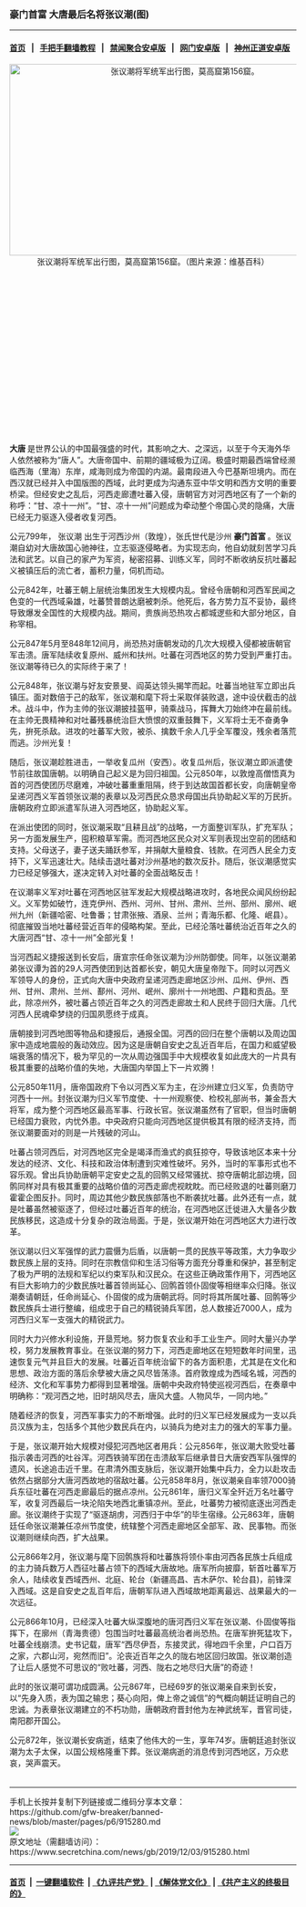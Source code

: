 ### 豪门首富 大唐最后名将张议潮(图)
------------------------

#### [首页](https://github.com/gfw-breaker/banned-news/blob/master/README.md) &nbsp;&nbsp;|&nbsp;&nbsp; [手把手翻墙教程](https://github.com/gfw-breaker/guides/wiki) &nbsp;&nbsp;|&nbsp;&nbsp; [禁闻聚合安卓版](https://github.com/gfw-breaker/bn-android) &nbsp;&nbsp;|&nbsp;&nbsp; [网门安卓版](https://github.com/oGate2/oGate) &nbsp;&nbsp;|&nbsp;&nbsp; [神州正道安卓版](https://github.com/SzzdOgate/update) 



<div class="article_right" style="fone-color:#000">
 <p style="text-align:center">
  <img alt="张议潮将军统军出行图，莫高窟第156窟。" src="http://img2.secretchina.com/pic/2018/5-6/p2161001a917479255-ss.jpg" style="height:336px; width:600px"/>
  <br>
   张议潮将军统军出行图，莫高窟第156窟。（图片来源：维基百科）
   <span id="hideid" name="hideid" style="color:red;display:none;">
    <span href="https://www.secretchina.com">
    </span>
   </span>
  </br>
 </p>
 <div id="txt-mid1-t21-2017">
  <ins class="adsbygoogle" data-ad-client="ca-pub-1276641434651360" data-ad-slot="2451032099" style="display:inline-block;width:336px;height:280px">
  </ins>
  <div id="SC-22xxx">
  </div>
 </div>
 <p>
  <strong>
   <span href="https://www.secretchina.com/news/gb/tag/大唐" target="_blank">
    大唐
   </span>
  </strong>
  是世界公认的中国最强盛的时代，其影响之大、之深远，以至于今天海外华人依然被称为“唐人”。大唐帝国中、前期的疆域极为辽阔。极盛时期最西端曾经濒临西海（里海）东岸，咸海则成为帝国的内湖。最南段进入今巴基斯坦境内。而在西汉就已经并入中国版图的西域，此时更成为沟通东亚中华文明和西方文明的重要桥梁。但经安史之乱后，河西走廊遭吐蕃入侵，唐朝官方对河西地区有了一个新的称呼：“甘、凉十一州”。“甘、凉十一州”问题成为牵动整个帝国心灵的隐痛，大唐已经无力驱逐入侵者收复河西。
  <span id="hideid" name="hideid" style="color:red;display:none;">
   <span href="https://www.secretchina.com">
   </span>
  </span>
 </p>
 <p>
  公元799年，
  <span href="https://www.secretchina.com/news/gb/tag/张议潮" target="_blank">
   张议潮
  </span>
  出生于河西沙州（敦煌），张氏世代是沙州
  <strong>
   豪门首富
  </strong>
  。张议潮自幼对大唐故国心驰神往，立志驱逐侵略者。为实现志向，他自幼就刻苦学习兵法和武艺。以自己的家产为军资，秘密招募、训练义军，同时不断收纳反抗吐蕃起义被镇压后的流亡者，蓄积力量，伺机而动。
 </p>
 <p>
  公元842年，吐蕃王朝上层统治集团发生大规模内乱。曾经令唐朝和河西军民闻之色变的一代西域枭雄，吐蕃赞普朗达磨被刺杀。他死后，各方势力互不妥协，最终导致爆发全国性的大规模内战。期间，贵族尚恐热攻占都城逻些和大部分地区，自称宰相。
 </p>
 <p>
  公元847年5月至848年12间月，尚恐热对唐朝发动的几次大规模入侵都被唐朝官军击溃。唐军陆续收复原州、威州和扶州。吐蕃在河西地区的势力受到严重打击。张议潮等待已久的实际终于来了！
 </p>
 <p>
  公元848年，张议潮与好友安景旻、阎英达领头揭竿而起。吐蕃当地驻军立即出兵镇压。面对数倍于己的敌军，张议潮和麾下将士采取佯装败退，途中设伏截击的战术。战斗中，作为主帅的张议潮披挂盔甲，骑乘战马，挥舞大刀始终冲在最前线。在主帅无畏精神和对吐蕃残暴统治巨大愤恨的双重鼓舞下，义军将士无不奋勇争先，拚死杀敌。进攻的吐蕃军大败，被杀、擒数千余人几乎全军覆没，残余者落荒而逃。沙州光复！
 </p>
 <p>
  随后，张议潮趁胜进击，一举收复瓜州（安西）。收复瓜州后，张议潮立即派遣使节前往故国唐朝。以明确自己起义是为回归祖国。公元850年，以敦煌高僧悟真为首的河西使团历尽磨难，冲破吐蕃重重阻隔，终于到达故国首都长安，向唐朝皇帝呈递河西义军首领张议潮的表章以及河西民众恳求母国出兵协助起义军的万民折。唐朝政府立即派遣军队进入河西地区，协助起义军。
 </p>
 <p>
  在派出使团的同时，张议潮采取“且耕且战”的战略，一方面整训军队，扩充军队；另一方面发展生产，囤积粮草军需。而河西地区民众对义军则表现出空前的团结和支持。父母送子，妻子送夫踊跃参军，并捐献大量粮食、钱款。在河西人民全力支持下，义军迅速壮大。陆续击退吐蕃对沙州基地的数次反扑。随后，张议潮感觉实力已经足够强大，遂决定转入对吐蕃的全面战略反击！
 </p>
 <p>
  在议潮率义军对吐蕃在河西地区驻军发起大规模战略进攻时，各地民众闻风纷纷起义。义军势如破竹，连克伊州、西州、河州、甘州、肃州、兰州、部州、廓州、岷州九州（新疆哈密、吐鲁番；甘肃张掖、酒泉、兰州；青海乐都、化隆、岷县）。彻底摧毁当地吐蕃经营近百年的侵略构架。至此，已经沦落吐蕃统治近百年之久的大唐河西“甘、凉十一州”全部光复！
 </p>
 <p>
  当河西起义捷报送到长安后，唐宣宗任命张议潮为沙州防御使。同年，以张议潮弟弟张议谭为首的29人河西使团到达首都长安，朝见大唐皇帝陛下。同时以河西义军领导人的身份，正式向大唐中央政府呈递河西走廊地区沙州、瓜州、伊州、西州、甘州、肃州、兰州、鄯州、河州、岷州、廓州十一州地图、户籍和贡品。至此，除凉州外，被吐蕃占领近百年之久的河西走廊故土和人民终于回归大唐。几代河西人民魂牵梦绕的归国夙愿终于成真。
 </p>
 <p>
  唐朝接到河西地图等物品和捷报后，通报全国。河西的回归在整个唐朝以及周边国家中造成地震般的轰动效应。因为这是唐朝自安史之乱近百年后，在国力和威望极端衰落的情况下，极为罕见的一次从周边强国手中大规模收复如此庞大的一片具有极其重要的战略价值的失地，大唐国内举国上下一片欢腾！
 </p>
 <p>
  公元850年11月，唐帝国政府下令以河西义军为主，在沙州建立归义军，负责防守河西十一州。封张议潮为归义军节度使、十一州观察使、检校礼部尚书，兼金吾大将军，成为整个河西地区最高军事、行政长官。张议潮虽然有了官职，但当时唐朝已经国力衰败，内忧外患。中央政府只能向河西地区提供极其有限的经济支持，而张议潮要面对的则是一片残破的河山。
 </p>
 <p>
  吐蕃占领河西后，对河西地区完全是竭泽而渔式的疯狂掠夺，导致该地区本来十分发达的经济、文化、科技和政治体制遭到灾难性破坏。另外，当时的军事形式也不容乐观。曾出兵协助唐朝平定安史之乱的回鹘又经常骚扰、掠夺唐朝北部边境，回鹘同样对具有极其重要的战略价值的河西走廊虎视眈眈。而已经败退的吐蕃则磨刀霍霍企图反扑。同时，周边其他少数民族部落也不断袭扰吐蕃。此外还有一点，就是吐蕃虽然被驱逐了，但经过吐蕃近百年的统治，在河西地区迁徙进入大量各少数民族移民，这造成十分复杂的政治局面。于是，张议潮开始在河西地区大力进行改革。
 </p>
 <p>
  张议潮以归义军强悍的武力震慑为后盾，以唐朝一贯的民族平等政策，大力争取少数民族上层的支持。同时在宗教信仰和生活习俗等方面充分尊重和保护，甚至制定了极为严明的法规和军纪以约束军队和汉民众。在这些正确政策作用下，河西地区有巨大影响力的少数民族吐蕃首领尚延心、回鹘首领仆固俊等相继率众归降。张议潮奏请朝廷，任命尚延心、仆固俊的成为唐朝武将。同时将其所属吐蕃、回鹘等少数民族兵士进行整编，组成忠于自己的精锐骑兵军团，总人数接近7000人，成为河西归义军一支强大的精锐武力。
 </p>
 <p>
  同时大力兴修水利设施，开垦荒地。努力恢复农业和手工业生产。同时大量兴办学校，努力发展教育事业。在张议潮的努力下，河西走廊地区在短短数年时间里，迅速恢复元气并且巨大的发展。吐蕃近百年统治留下的各方面积患，尤其是在文化和思想、政治方面的落后余孽被大唐之风尽皆荡涤。首府敦煌成为西域名城，河西的经济、文化和军事势力都得到显著增强。唐朝中央政府特使巡视河西后，在奏章中明确称：“观河西之地，旧时胡风尽去，唐风大盛。人物风华，一同内地。”
 </p>
 <p>
  随着经济的恢复，河西军事实力的不断增强。此时的归义军已经发展成为一支以兵员汉族为主，包括多个其他少数民兵在内，以骑兵为绝对主力的强大的军事力量。
 </p>
 <p>
  于是，张议潮开始大规模对侵犯河西地区者用兵：公元856年，张议潮大败受吐蕃指示袭击河西的吐谷浑。河西铁骑军团在击溃敌军后继承昔日大唐安西军队强悍的遗风，长途追击近千里。在肃清外围支脉后，张议潮开始集中兵力，全力以赴攻击依然占据部分大唐河西故地的宿敌吐蕃。公元858年8月，张议潮亲自率领7000骑兵东征吐蕃在河西走廊最后的据点凉州。公元861年，唐归义军全歼近万名吐蕃守军，收复河西最后一块沦陷失地西北重镇凉州。至此，吐蕃势力被彻底逐出河西走廊。张议潮终于实现了“驱逐胡虏，河西归于中华”的毕生宿缘。公元863年，唐朝廷任命张议潮兼任凉州节度使，统辖整个河西走廊地区全部军、政、民事物。而张议潮则继续向西，扩大战果。
 </p>
 <p>
  公元866年2月，张议潮与麾下回鹘族将和吐蕃族将领仆率由河西各民族士兵组成的主力骑兵数万人西征吐蕃占领下的西域大唐故地。唐军所向披靡，斩首吐蕃军万余人，陆续收复西域西州、北庭、轮台（新疆高昌、吉木萨尔、轮台县)，前锋深入西域。这是自安史之乱百年后，唐朝军队进入西域故地距离最远、战果最大的一次远征。
 </p>
 <p>
  公元866年10月，已经深入吐蕃大纵深腹地的唐河西归义军在张议潮、仆固俊等指挥下，在廓州（青海贵德）包围当时吐蕃最高统治者尚恐热。在唐军拚死猛攻下，吐蕃全线崩溃。史书记载，唐军“西尽伊吾，东接灵武，得地四千余里，户口百万之家，六郡山河，宛然而旧”。沦丧近百年之久的陇右地区回归故国。张议潮创造了让后人感觉不可思议的“败吐蕃，河西、陇右之地尽归大唐”的奇迹！
 </p>
 <p>
  此时的张议潮可谓功成圆满。公元867年，已经69岁的张议潮亲自来到长安，以“先身入质，表为国之输忠；葵心向阳，俾上帝之诚信”的气概向朝廷证明自己的忠诚。为表章张议潮建立的不朽功勋，唐朝政府晋封他为左神武统军，晋官司徒，南阳郡开国公。
 </p>
 <p>
  公元872年，张议潮长安病逝，结束了他伟大的一生，享年74岁。唐朝廷追封张议潮为太子太保，以国公规格隆重下葬。张议潮病逝的消息传到河西地区，万众悲哀，哭声震天。
  <center>
   <div>
    <div id="txt-mid2-t22-2017" style="display: block;  max-height: 351px;  overflow: hidden;">
     <div id="SC-21xxx">
     </div>
     <ins class="adsbygoogle" data-ad-client="ca-pub-1276641434651360" data-ad-format="auto" data-ad-slot="4301710469" data-full-width-responsive="true" style="display:block">
     </ins>
    </div>
   </div>
  </center>
  <div style="padding-top:5px;">
  </div>
 </p>
</div>

<hr/>
手机上长按并复制下列链接或二维码分享本文章：<br/>
https://github.com/gfw-breaker/banned-news/blob/master/pages/p6/915280.md <br/>
<a href='https://github.com/gfw-breaker/banned-news/blob/master/pages/p6/915280.md'><img src='https://github.com/gfw-breaker/banned-news/blob/master/pages/p6/915280.md.png'/></a> <br/>
原文地址（需翻墙访问）：https://www.secretchina.com/news/gb/2019/12/03/915280.html


------------------------
#### [首页](https://github.com/gfw-breaker/banned-news/blob/master/README.md) &nbsp;|&nbsp; [一键翻墙软件](https://github.com/gfw-breaker/nogfw/blob/master/README.md) &nbsp;| [《九评共产党》](https://github.com/gfw-breaker/9ping.md/blob/master/README.md#九评之一评共产党是什么) | [《解体党文化》](https://github.com/gfw-breaker/jtdwh.md/blob/master/README.md) | [《共产主义的终极目的》](https://github.com/gfw-breaker/gczydzjmd.md/blob/master/README.md)


<img src='http://gfw-breaker.win/banned-news/pages/p6/915280.md' width='0px' height='0px'/>